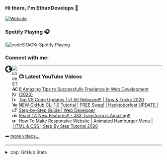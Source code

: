 ### Hi there, I'm EthanDevelops 👋

[![Website](https://img.shields.io/website?label=ethandevelops.github.io&style=for-the-badge&url=https%3A%2F%2Fethandevelops.github.io)](https://ethandevelops.github.io)



### Spotify Playing 🎧

[<img src="https://now-playing-codestackr.vercel.app/api/spotify-playing" alt="codeSTACKr Spotify Playing" width="350" />

### Connect with me:

[<img align="left" alt="codeSTACKr.com" width="22px" src="https://raw.githubusercontent.com/iconic/open-iconic/master/svg/globe.svg" />][website]
[<img align="left" alt="codeSTACKr | YouTube" width="22px" src="https://cdn.jsdelivr.net/npm/simple-icons@v3/icons/youtube.svg" />][youtube]

---

### 📺 Latest YouTube Videos

<!-- YOUTUBE:START -->
- [6 Amazing Tips to Successfully Freelance in Web Development (2020)](https://www.youtube.com/watch?v=e9UvzZJflqU)
- [Top VS Code Updates | v1.50 Released!! | Tips & Tricks 2020](https://www.youtube.com/watch?v=WYIelDSS738)
- [NEW GitHub CLI 1.0 Tutorial | FREE Swag! | Hacktoberfest UPDATE | Step-by-Step Guide | Web Developer](https://www.youtube.com/watch?v=Uzcr9YrdODU)
- [React 17: New Features!! - JSX Transform is Amazing!!](https://www.youtube.com/watch?v=8D-rWP3c088)
- [How To Make Responsive Website | Animated Hamburger Menu | HTML & CSS | Step By Step Tutorial 2020](https://www.youtube.com/watch?v=nME3fE3c9Qw)
<!-- YOUTUBE:END -->

➡️ [more videos...](https://youtube.com/codestackr)

---

</details>

<details>
  <summary>:zap: GitHub Stats</summary>

<img align="left" alt="EthanDevelops's Github Stats" src="https://githubreadme.ethandevelops.vercel.app/api?username=EthanDevelops&show_icons=true&hide_border=true" />
</details>

[website]: ethandevelops.ithub.io
[youtube]: https://youtube.com/codeSTACKr
